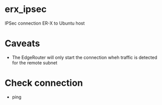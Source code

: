 # erx_ipsec
IPSec connection ER-X to Ubuntu host

# Caveats
- The EdgeRouter will only start the connection wheh traffic is detected for the remote subnet

# Check connection
- ping <host on remote subnet>
